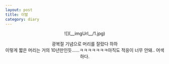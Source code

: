 ```yaml
---
layout: post
title: 이발
category: diary
---
```

<center>
![](__imgUrl__/1.jpg)

광복절 기념으로 머리를 잘랐다 하하<br>
이렇게 짧은 머리는 거의 10년만인듯......ㅋㅋㅋㅋㅋㅋㅋ아직도 적응이 너무 안돼.. 어색하다.
</center>